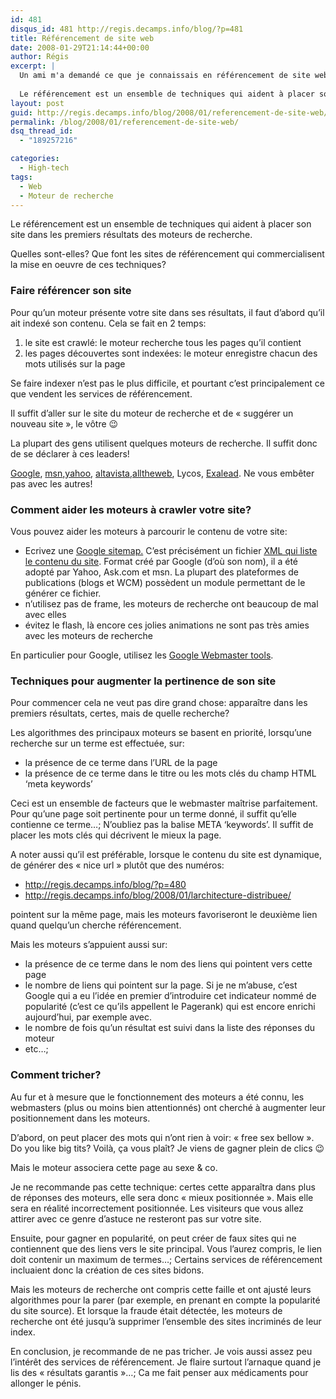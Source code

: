 ```yaml
---
id: 481
disqus_id: 481 http://regis.decamps.info/blog/?p=481
title: Référencement de site web
date: 2008-01-29T21:14:44+00:00
author: Régis
excerpt: |
  Un ami m'a demandé ce que je connaissais en référencement de site web. La réponse est "pas grand chose" mais voici mes réflexions sur le sujet...
  
  Le référencement est un ensemble de techniques qui aident à placer son site dans les premiers résultats des moteurs de recherche. Quelles sont-elles? Que font les sites de référencement qui commercialisent la mise en oeuvre de ces techniques? Submit your site for free!
layout: post
guid: http://regis.decamps.info/blog/2008/01/referencement-de-site-web/
permalink: /blog/2008/01/referencement-de-site-web/
dsq_thread_id:
  - "189257216"

categories:
  - High-tech
tags:
  - Web
  - Moteur de recherche
---
```

Le référencement est un ensemble de techniques qui aident à placer son site dans les premiers résultats des moteurs de recherche.

Quelles sont-elles? Que font les sites de référencement qui commercialisent la mise en oeuvre de ces techniques?
  
<!--more-->

### Faire référencer son site

Pour qu’un moteur présente votre site dans ses résultats, il faut d’abord qu’il ait indexé son contenu. Cela se fait en 2 temps:

  1. le site est crawlé: le moteur recherche tous les pages qu’il contient
  2. les pages découvertes sont indexées: le moteur enregistre chacun des mots utilisés sur la page

Se faire indexer n’est pas le plus difficile, et pourtant c’est principalement ce que vendent les services de référencement.
  
Il suffit d’aller sur le site du moteur de recherche et de « suggérer un nouveau site », le vôtre 😉

La plupart des gens utilisent quelques moteurs de recherche. Il suffit donc de se déclarer à ces leaders!
  
[Google](http://www.google.com/addurl.html), [msn](http://search.msn.com.sg/docs/submit.aspx),[yahoo](http://submit.search.yahoo.com), [altavista](http://addurl.altavista.com),[alltheweb](http://www.alltheweb.com/help/webmaster/submit_site), Lycos, [Exalead](http://www.exalead.com/search/submitYourSitePage). Ne vous embêter pas avec les autres!

### Comment aider les moteurs à crawler votre site?

Vous pouvez aider les moteurs à parcourir le contenu de votre site:

  * Ecrivez une [Google sitemap.](http://www.google.com/support/webmasters/bin/answer.py?answer=34575&query=sitemap&topic=&type=) C’est précisément un fichier [XML qui liste le contenu du site](/blog/sitemap.xml). Format créé par Google (d’où son nom), il a été adopté par Yahoo, Ask.com et msn. La plupart des plateformes de publications (blogs et WCM) possèdent un module permettant de le générer ce fichier.
  * n’utilisez pas de frame, les moteurs de recherche ont beaucoup de mal avec elles
  * évitez le flash, là encore ces jolies animations ne sont pas très amies avec les moteurs de recherche

En particulier pour Google, utilisez les [Google Webmaster tools](https://www.google.com/webmasters/tools/).

### Techniques pour augmenter la pertinence de son site

Pour commencer cela ne veut pas dire grand chose: apparaître dans les premiers résultats, certes, mais de quelle recherche?

Les algorithmes des principaux moteurs se basent en priorité, lorsqu’une recherche sur un terme est effectuée, sur:

  * la présence de ce terme dans l’URL de la page
  * la présence de ce terme dans le titre ou les mots clés du champ HTML &lsquo;meta keywords’ 

Ceci est un ensemble de facteurs que le webmaster maîtrise parfaitement. Pour qu’une page soit pertinente pour un terme donné, il suffit qu’elle contienne ce terme…; N’oubliez pas la balise META &lsquo;keywords’. Il suffit de placer les mots clés qui décrivent le mieux la page. 

A noter aussi qu’il est préférable, lorsque le contenu du site est dynamique, de générer des « nice url » plutôt que des numéros:

  * <http://regis.decamps.info/blog/?p=480>
  * <http://regis.decamps.info/blog/2008/01/larchitecture-distribuee/>

pointent sur la même page, mais les moteurs favoriseront le deuxième lien quand quelqu’un cherche référencement.

Mais les moteurs s’appuient aussi sur:

  * la présence de ce terme dans le nom des liens qui pointent vers cette page
  * le nombre de liens qui pointent sur la page. Si je ne m’abuse, c’est Google qui a eu l’idée en premier d’introduire cet indicateur nommé de popularité (c’est ce qu’ils appellent le Pagerank) qui est encore enrichi aujourd’hui, par exemple avec.
  * le nombre de fois qu’un résultat est suivi dans la liste des réponses du moteur
  * etc…;

### Comment tricher?

Au fur et à mesure que le fonctionnement des moteurs a été connu, les webmasters (plus ou moins bien attentionnés) ont cherché à augmenter leur positionnement dans les moteurs.

D’abord, on peut placer des mots qui n’ont rien à voir: « free sex bellow ». Do you like big tits? Voilà, ça vous plaît? Je viens de gagner plein de clics 😉
  
Mais le moteur associera cette page au sexe & co.
  
Je ne recommande pas cette technique: certes cette apparaîtra dans plus de réponses des moteurs, elle sera donc « mieux positionnée ». Mais elle sera en réalité incorrectement positionnée. Les visiteurs que vous allez attirer avec ce genre d’astuce ne resteront pas sur votre site.

Ensuite, pour gagner en popularité, on peut créer de faux sites qui ne contiennent que des liens vers le site principal. Vous l’aurez compris, le lien doit contenir un maximum de termes…; Certains services de référencement incluaient donc la création de ces sites bidons.
  
Mais les moteurs de recherche ont compris cette faille et ont ajusté leurs algorithmes pour la parer (par exemple, en prenant en compte la popularité du site source). Et lorsque la fraude était détectée, les moteurs de recherche ont été jusqu’à supprimer l’ensemble des sites incriminés de leur index. 

En conclusion, je recommande de ne pas tricher. Je vois aussi assez peu l’intérêt des services de référencement. Je flaire surtout l’arnaque quand je lis des « résultats garantis »…; Ca me fait penser aux médicaments pour allonger le pénis.
